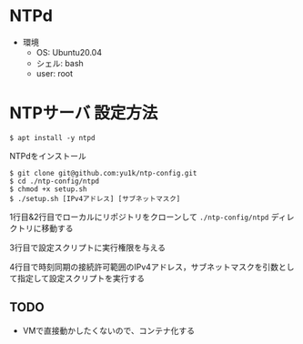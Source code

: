 # NTPd

- 環境
  - OS: Ubuntu20.04
  - シェル: bash
  - user: root

# NTPサーバ 設定方法

```
$ apt install -y ntpd
```

NTPdをインストール

```
$ git clone git@github.com:yu1k/ntp-config.git
$ cd ./ntp-config/ntpd
$ chmod +x setup.sh
$ ./setup.sh [IPv4アドレス] [サブネットマスク]
```

1行目&2行目でローカルにリポジトリをクローンして `./ntp-config/ntpd` ディレクトリに移動する

3行目で設定スクリプトに実行権限を与える

4行目で時刻同期の接続許可範囲のIPv4アドレス，サブネットマスクを引数として指定して設定スクリプトを実行する

## TODO

- VMで直接動かしたくないので、コンテナ化する
